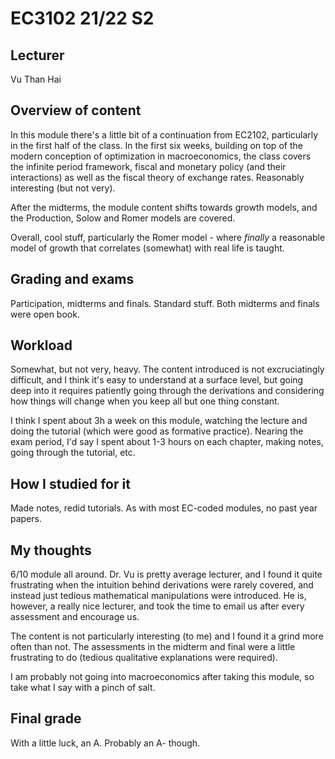 # EC3102 21/22 S2

## Lecturer
Vu Than Hai

## Overview of content
In this module there's a little bit of a continuation from EC2102, particularly in the first half of the class. In the first six weeks, building on top of the modern conception of optimization in macroeconomics, the class covers the infinite period framework, fiscal and monetary policy (and their interactions) as well as the fiscal theory of exchange rates. Reasonably interesting (but not very). 

After the midterms, the module content shifts towards growth models, and the Production, Solow and Romer models are covered.

Overall, cool stuff, particularly the Romer model - where _finally_ a reasonable model of growth that correlates (somewhat) with real life is taught. 

## Grading and exams
Participation, midterms and finals. Standard stuff. Both midterms and finals were open book.

## Workload
Somewhat, but not very, heavy. The content introduced is not excruciatingly difficult, and I think it's easy to understand at a surface level, but going deep into it requires patiently going through the derivations and considering how things will change when you keep all but one thing constant. 

I think I spent about 3h a week on this module, watching the lecture and doing the tutorial (which were good as formative practice). Nearing the exam period, I'd say I spent about 1-3 hours on each chapter, making notes, going through the tutorial, etc.

## How I studied for it
Made notes, redid tutorials. As with most EC-coded modules, no past year papers.

## My thoughts

6/10 module all around. Dr. Vu is pretty average lecturer, and I found it quite frustrating when the intuition behind derivations were rarely covered, and instead just tedious mathematical manipulations were introduced. He is, however, a really nice lecturer, and took the time to email us after every assessment and encourage us.

The content is not particularly interesting (to me) and I found it a grind more often than not. The assessments in the midterm and final were a little frustrating to do (tedious qualitative explanations were required). 

I am probably not going into macroeconomics after taking this module, so take what I say with a pinch of salt.

## Final grade
With a little luck, an A. Probably an A- though.